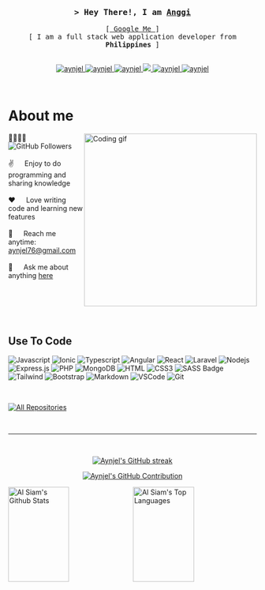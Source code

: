 
<!-- Intro  -->
<h3 align="center"><samp>&gt; Hey There!, I am <b><a target="_blank" href="https://aynjel.com">Anggi</a></b></samp></h3>

<p align="center"> 
  <samp>
    [<a href="https://www.google.com/search?q=angel+niño+ortega"> Google Me </a>]
    <br>
    [ I am a full stack web application developer from <b>Philippines</b> ]
    <br>
    <br>
  </samp>
</p>

<p align="center">
 <a href="https://aynjel.com" target="blank">
  <img src="https://img.shields.io/badge/Website-DC143C?style=for-the-badge&logo=medium&logoColor=white" alt="aynjel" />
 </a>
 <a href="https://ph.linkedin.com/in/angel-ni%C3%B1o-ortega-947b32252" target="_blank">
  <img src="https://img.shields.io/badge/LinkedIn-0077B5?style=for-the-badge&logo=linkedin&logoColor=white" alt="aynjel"/>
 </a>
 <a href="https://dev.to/aynjel" target="_blank">
  <img src="https://img.shields.io/badge/dev.to-0A0A0A?style=for-the-badge&logo=dev.to&logoColor=white" alt="aynjel" />
 </a>
 <a href="https://twitter.com/aynjel17" target="_blank">
  <img src="https://img.shields.io/badge/Twitter-1DA1F2?style=for-the-badge&logo=twitter&logoColor=white" />
 </a>
 <a href="https://instagram.com/" target="_blank">
  <img src="https://img.shields.io/badge/Instagram-fe4164?style=for-the-badge&logo=instagram&logoColor=white" alt="aynjel" />
 </a> 
 <a href="https://facebook.com/" target="_blank">
  <img src="https://img.shields.io/badge/Facebook-20BEFF?&style=for-the-badge&logo=facebook&logoColor=white" alt="aynjel"  />
  </a> 
</p>
<br />

<!-- About Section -->
 # About me

<p>
 <img align="right" width="350" src="/assets/programmer.gif" alt="Coding gif" />
  
 👨‍👨‍👧‍👧 &emsp; ![GitHub Followers](https://img.shields.io/github/followers/aynjel?style=social)<br/><br/>
 ✌️ &emsp; Enjoy to do programming and sharing knowledge <br/><br/>
 ❤️ &emsp; Love writing code and learning new features<br/><br/>
 📧 &emsp; Reach me anytime: aynjel76@gmail.com<br/><br/>
 💬 &emsp; Ask me about anything [here](https://github.com/aynjel/aynjel/issues)<br/><br/>
</p>

<br/>
<br/>
<br/>

## Use To Code
![Javascript](https://img.shields.io/badge/Javascript-F0DB4F?style=for-the-badge&logo=javascript&logoColor=F0DB4F&labelColor=000)
![Ionic](https://img.shields.io/badge/Ionic-blue?style=for-the-badge&logo=ionic&logoColor=blue&labelColor=000)
![Typescript](https://img.shields.io/badge/Typescript-007acc?style=for-the-badge&logo=typescript&logoColor=blue&labelColor=000)
![Angular](https://img.shields.io/badge/Angular-red?style=for-the-badge&logo=angular&logoColor=red&labelColor=000)
![React](https://img.shields.io/badge/-React-61DBFB?style=for-the-badge&logo=react&logoColor=61DBFB&labelColor=000)
![Laravel](https://img.shields.io/badge/Laravel-F05340?style=for-the-badge&logo=laravel&logoColor=ffffff&labelColor=000)
![Nodejs](https://img.shields.io/badge/Nodejs-3C873A?style=for-the-badge&logo=node.js&logoColor=3C873A&labelColor=000)
![Express.js](https://img.shields.io/badge/Express.js-ffffff?style=for-the-badge&logo=express&logoColor=fff&labelColor=000)
![PHP](https://img.shields.io/badge/Php-474a8a?style=for-the-badge&logo=php&logoColor=474a8a&labelColor=000)
![MongoDB](https://img.shields.io/badge/MongoDB-4EA94B?style=for-the-badge&logo=mongodb&logoColor=4EA94B&labelColor=000)
![HTML](https://img.shields.io/badge/HTML5-E34F26?style=for-the-badge&logo=html5&logoColor=E34F26&labelColor=000)
![CSS3](https://img.shields.io/badge/CSS3-1572B6?style=for-the-badge&logo=css3&logoColor=1572B6&labelColor=000)
![SASS Badge](https://img.shields.io/badge/Sass-CC6699?style=for-the-badge&logo=sass&logoColor=CC6699&labelColor=000)
![Tailwind](https://img.shields.io/badge/Tailwind_CSS-092749?style=for-the-badge&logo=tailwindcss&logoColor=092749&labelColor=000)
![Bootstrap](https://img.shields.io/badge/Bootstrap-563D7C?style=for-the-badge&logo=bootstrap&logoColor=563D7C&labelColor=000)
![Markdown](https://img.shields.io/badge/Markdown-000000?style=for-the-badge&logo=markdown&logoColor=white&labelColor=000)
![VSCode](https://img.shields.io/badge/Visual_Studio-0078d7?style=for-the-badge&logo=visual%20studio&logoColor=0078d7&labelColor=000)
![Git](https://img.shields.io/badge/Git-F05032?style=for-the-badge&logo=git&logoColor=F05032&labelColor=000)

<br/>

<!-- ## Top Open Source -
[![Web Projects](https://github-readme-stats.vercel.app/api/pin/?username=aynjel&repo=web-projects&border_color=7F3FBF&bg_color=0D1117&title_color=C9D1D9&text_color=8B949E&icon_color=7F3FBF)](https://github.com/aynjel/web-projects)
[![Al Folio](https://github-readme-stats.vercel.app/api/pin/?username=aynjel&repo=al-folio&border_color=7F3FBF&bg_color=0D1117&title_color=C9D1D9&text_color=8B949E&icon_color=7F3FBF)](https://github.com/aynjel/al-folio)
[![Al Siam Readme](https://github-readme-stats.vercel.app/api/pin/?username=aynjel&repo=aynjel&border_color=7F3FBF&bg_color=0D1117&title_color=C9D1D9&text_color=8B949E&icon_color=7F3FBF)](https://github.com/aynjel/aynjel)
[![Al Siam Teminal](https://github-readme-stats.vercel.app/api/pin/?username=aynjel&repo=aynjel.github.io&border_color=7F3FBF&bg_color=0D1117&title_color=C9D1D9&text_color=8B949E&icon_color=7F3FBF)](https://github.com/aynjel/aynjel.github.io) -->

<p align="left">
  <a href="https://github.com/aynjel?tab=repositories" target="_blank"><img alt="All Repositories" title="All Repositories" src="https://img.shields.io/badge/-All%20Repos-2962FF?style=for-the-badge&logo=koding&logoColor=white"/></a>
</p>

<br/>
<hr/>
<br/>

<p align="center">
  <a href="https://github.com/aynjel">
    <img src="https://github-readme-streak-stats.herokuapp.com/?user=aynjel&theme=radical&border=7F3FBF&background=0D1117" alt="Aynjel's GitHub streak"/>
  </a>
</p>

<p align="center">
  <a href="https://github.com/aynjel">
    <img src="https://github-profile-summary-cards.vercel.app/api/cards/profile-details?username=aynjel&theme=radical" alt="Aynjel's GitHub Contribution"/>
  </a>
</p>

<a> 
    <a href="https://github.com/aynjel"><img alt="Al Siam's Github Stats" src="https://denvercoder1-github-readme-stats.vercel.app/api?username=aynjel&show_icons=true&count_private=true&theme=react&border_color=7F3FBF&bg_color=0D1117&title_color=F85D7F&icon_color=F8D866" height="192px" width="49.5%"/></a>
  <a href="https://github.com/aynjel"><img alt="Al Siam's Top Languages" src="https://denvercoder1-github-readme-stats.vercel.app/api/top-langs/?username=aynjel&langs_count=8&layout=compact&theme=react&border_color=7F3FBF&bg_color=0D1117&title_color=F85D7F&icon_color=F8D866" height="192px" width="49.5%"/></a>
  <br/>
</a>


<!-- ![Al Siam's Graph](https://github-readme-activity-graph.vercel.app/graph?username=aynjel&custom_title=Al%20Siam's%20GitHub%20Activity%20Graph&bg_color=0D1117&color=7F3FBF&line=7F3FBF&point=7F3FBF&area_color=FFFFFF&title_color=FFFFFF&area=true) -->

